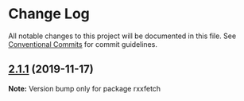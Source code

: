 # Change Log

All notable changes to this project will be documented in this file.
See [Conventional Commits](https://conventionalcommits.org) for commit guidelines.

## [2.1.1](/compare/v2.1.0...v2.1.1) (2019-11-17)

**Note:** Version bump only for package rxxfetch
